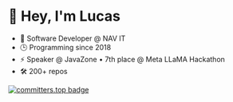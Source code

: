 # 👋 Hey, I'm Lucas

- 🧠 Software Developer @ NAV IT
- 🕒 Programming since 2018
- ⚡ Speaker @ JavaZone • 7th place @ Meta LLaMA Hackathon
- 🛠️ 200+ repos

[![committers.top badge](https://user-badge.committers.top/norway/Lucas8448.svg)](https://user-badge.committers.top/norway/Lucas8448)